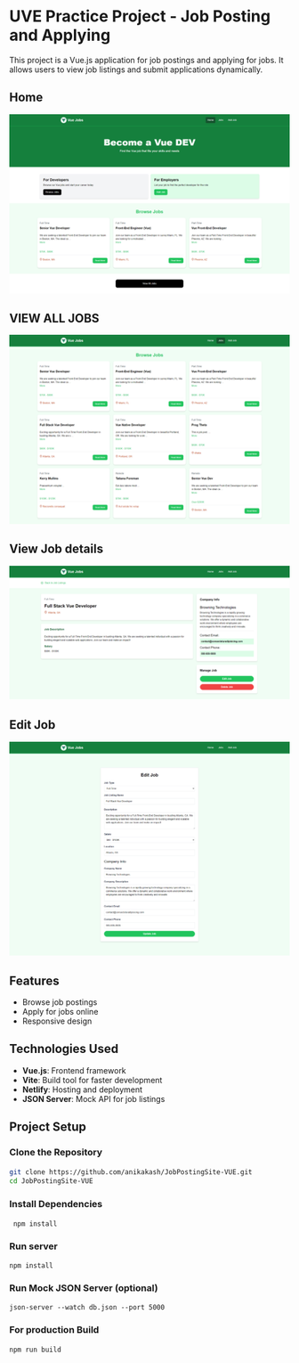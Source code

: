 # UVE Practice Project - Job Posting and Applying

This project is a Vue.js application for job postings and applying for jobs. It allows users to view job listings and submit applications dynamically.


## Home
![Home Screenshot](img/home.png) 

## VIEW ALL JOBS

![All Jobs](img/all.png)

## View Job details
![view jobs](img/view.png)

## Edit Job
![Edit job](img/edit.png)

## Features
- Browse job postings
- Apply for jobs online
- Responsive design

## Technologies Used
- **Vue.js**: Frontend framework
- **Vite**: Build tool for faster development
- **Netlify**: Hosting and deployment
- **JSON Server**: Mock API for job listings

## Project Setup

### Clone the Repository
```bash
git clone https://github.com/anikakash/JobPostingSite-VUE.git
cd JobPostingSite-VUE
```

### Install Dependencies
```
 npm install
```
### Run server
```
npm install
```
### Run Mock JSON Server (optional)
```
json-server --watch db.json --port 5000
```

### For production Build

```
npm run build
```
